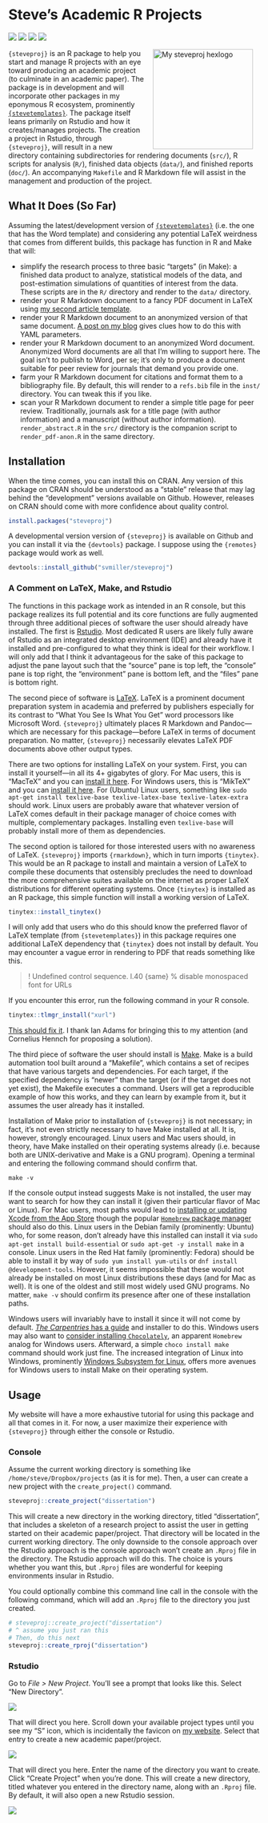 
# Steve’s Academic R Projects

[![](https://www.r-pkg.org/badges/version/steveproj?color=green)](https://cran.r-project.org/package=steveproj)
[![](http://cranlogs.r-pkg.org/badges/grand-total/steveproj?color=green)](https://cran.r-project.org/package=steveproj)
[![](http://cranlogs.r-pkg.org/badges/last-month/steveproj?color=green)](https://cran.r-project.org/package=steveproj)
[![](http://cranlogs.r-pkg.org/badges/last-week/steveproj?color=green)](https://cran.r-project.org/package=steveproj)

<img src="http://svmiller.com/images/steveproj-hexlogo.png" alt="My steveproj hexlogo" align="right" width="200" style="padding: 0 15px; float: right;"/>

`{steveproj}` is an R package to help you start and manage R projects
with an eye toward producing an academic project (to culminate in an
academic paper). The package is in development and will incorporate
other packages in my eponymous R ecosystem, prominently
[`{stevetemplates}`](https://github.com/svmiller/stevetemplates). The
package itself leans primarily on Rstudio and how it creates/manages
projects. The creation a project in Rstudio, through `{steveproj}`, will
result in a new directory containing subdirectories for rendering
documents (`src/`), R scripts for analysis (`R/`), finished data objects
(`data/`), and finished reports (`doc/`). An accompanying `Makefile` and
R Markdown file will assist in the management and production of the
project.

## What It Does (So Far)

Assuming the latest/development version of
[`{stevetemplates}`](https://github.com/svmiller/stevetemplates)
(i.e. the one that has the Word template) and considering any potential
LaTeX weirdness that comes from different builds, this package has
function in R and Make that will:

-   simplify the research process to three basic “targets” (in Make): a
    finished data product to analyze, statistical models of the data,
    and post-estimation simulations of quantities of interest from the
    data. These scripts are in the `R/` directory and render to the
    `data/` directory.
-   render your R Markdown document to a fancy PDF document in LaTeX
    using [my second article
    template](http://svmiller.com/blog/2020/09/another-rmarkdown-article-template/).
-   render your R Markdown document to an anonymized version of that
    same document. [A post on my
    blog](http://svmiller.com/blog/2021/03/handle-academic-projects-steveproj-make/)
    gives clues how to do this with YAML parameters.
-   render your R Markdown document to an anonymized Word document.
    Anonymized Word documents are all that I’m willing to support here.
    The goal isn’t to publish to Word, per se; it’s only to produce a
    document suitable for peer review for journals that demand you
    provide one.
-   farm your R Markdown document for citations and format them to a
    bibliography file. By default, this will render to a `refs.bib` file
    in the `inst/` directory. You can tweak this if you like.
-   scan your R Markdown document to render a simple title page for peer
    review. Traditionally, journals ask for a title page (with author
    information) and a manuscript (without author information).
    `render_abstract.R` in the `src/` directory is the companion script
    to `render_pdf-anon.R` in the same directory.

## Installation

When the time comes, you can install this on CRAN. Any version of this
package on CRAN should be understood as a “stable” release that may lag
behind the “development” versions available on Github. However, releases
on CRAN should come with more confidence about quality control.

``` r
install.packages("steveproj")
```

A developmental version version of `{steveproj}` is available on Github
and you can install it via the `{devtools}` package. I suppose using the
`{remotes}` package would work as well.

``` r
devtools::install_github("svmiller/steveproj")
```

### A Comment on LaTeX, Make, and Rstudio

The functions in this package work as intended in an R console, but this
package realizes its full potential and its core functions are fully
augmented through three additional pieces of software the user should
already have installed. The first is [Rstudio](https://www.rstudio.com).
Most dedicated R users are likely fully aware of Rstudio as an
integrated desktop environment (IDE) and already have it installed and
pre-configured to what they think is ideal for their workflow. I will
only add that I think it advantageous for the sake of this package to
adjust the pane layout such that the “source” pane is top left, the
“console” pane is top right, the “environment” pane is bottom left, and
the “files” pane is bottom right.

The second piece of software is [LaTeX](https://www.latex-project.org).
LaTeX is a prominent document preparation system in academia and
preferred by publishers especially for its contrast to “What You See Is
What You Get” word processors like Microsoft Word. `{steveproj}`
ultimately places R Markdown and Pandoc—which are necessary for this
package—before LaTeX in terms of document preparation. No matter,
`{steveproj}` necessarily elevates LaTeX PDF documents above other
output types.

There are two options for installing LaTeX on your system. First, you
can install it yourself—in all its 4+ gigabytes of glory. For Mac users,
this is “MacTeX” and you can [install it
here](http://www.tug.org/mactex/). For Windows users, this is “MikTeX”
and you can [install it here](https://miktex.org/). For (Ubuntu) Linux
users, something like
`sudo apt-get install texlive-base texlive-latex-base texlive-latex-extra`
should work. Linux users are probably aware that whatever version of
LaTeX comes default in their package manager of choice comes with
multiple, complementary packages. Installing even `texlive-base` will
probably install more of them as dependencies.

The second option is tailored for those interested users with no
awareness of LaTeX. `{steveproj}` imports `{rmarkdown}`, which in turn
imports `{tinytex}`. This would be an R package to install and maintain
a version of LaTeX to compile these documents that ostensibly precludes
the need to download the more comprehensive suites available on the
internet as proper LaTeX distributions for different operating systems.
Once `{tinytex}` is installed as an R package, this simple function will
install a working version of LaTeX.

``` r
tinytex::install_tinytex()
```

I will only add that users who do this should know the preferred flavor
of LaTeX template (from `{stevetemplates}`) in this package requires one
additional LaTeX dependency that `{tinytex}` does not install by
default. You may encounter a vague error in rendering to PDF that reads
something like this.

> ! Undefined control sequence. l.40 {same} % disable monospaced font
> for URLs

If you encounter this error, run the following command in your R
console.

``` r
tinytex::tlmgr_install("xurl")
```

[This should fix
it](https://github.com/svmiller/stevetemplates/issues/1). I thank Ian
Adams for bringing this to my attention (and Cornelius Hennch for
proposing a solution).

The third piece of software the user should install is
[Make](https://en.wikipedia.org/wiki/Make_(software)). Make is a build
automation tool built around a “Makefile”, which contains a set of
recipes that have various targets and dependencies. For each target, if
the specified dependency is “newer” than the target (or if the target
does not yet exist), the Makefile executes a command. Users will get a
reproducible example of how this works, and they can learn by example
from it, but it assumes the user already has it installed.

Installation of Make prior to installation of `{steveproj}` is not
necessary; in fact, it’s not even strictly necessary to have Make
installed at all. It is, however, strongly encouraged. Linux users and
Mac users should, in theory, have Make installed on their operating
systems already (i.e. because both are UNIX-derivative and Make is a GNU
program). Opening a terminal and entering the following command should
confirm that.

``` make
make -v
```

If the console output instead suggests Make is not installed, the user
may want to search for how they can install it (given their particular
flavor of Mac or Linux). For Mac users, most paths would lead to
[installing or updating Xcode from the App
Store](https://stackoverflow.com/questions/10265742/how-to-install-make-and-gcc-on-a-mac)
though the popular [`Homebrew` package manager](https://brew.sh) should
also do this. Linux users in the Debian family (prominently: Ubuntu)
who, for some reason, don’t already have this installed can install it
via `sudo apt-get install build-essential` or
`sudo apt-get -y install make` in a console. Linux users in the Red Hat
family (prominently: Fedora) should be able to install it by way of
`sudo yum install yum-utils` or `dnf install @development-tools`.
However, it seems impossible that these would not already be installed
on most Linux distributions these days (and for Mac as well). It is one
of the oldest and still most widely used GNU programs. No matter,
`make -v` should confirm its presence after one of these installation
paths.

Windows users will invariably have to install it since it will not come
by default. [*The Carpentries* has a
guide](https://swcarpentry.github.io/make-novice/setup) and installer to
do this. Windows users may also want to [consider installing
`Chocolately`](https://chocolatey.org), an apparent `Homebrew` analog
for Windows users. Afterward, a simple `choco install make` command
should work just fine. The increased integration of Linux into Windows,
prominently [Windows Subsystem for
Linux](https://docs.microsoft.com/en-us/windows/wsl/install-win10),
offers more avenues for Windows users to install Make on their operating
system.

## Usage

My website will have a more exhaustive tutorial for using this package
and all that comes in it. For now, a user maximize their experience with
`{steveproj}` through either the console or Rstudio.

### Console

Assume the current working directory is something like
`/home/steve/Dropbox/projects` (as it is for me). Then, a user can
create a new project with the `create_project()` command.

``` r
steveproj::create_project("dissertation")
```

This will create a new directory in the working directory, titled
“dissertation”, that includes a skeleton of a research project to assist
the user in getting started on their academic paper/project. That
directory will be located in the current working directory. The only
downside to the console approach over the Rstudio approach is the
console approach won’t create an `.Rproj` file in the directory. The
Rstudio approach will do this. The choice is yours whether you want
this, but `.Rproj` files are wonderful for keeping environments insular
in Rstudio.

You could optionally combine this command line call in the console with
the following command, which will add an `.Rproj` file to the directory
you just created.

``` r
# steveproj::create_project("dissertation")
# ^ assume you just ran this
# Then, do this next
steveproj::create_rproj("dissertation")
```

### Rstudio

Go to *File &gt; New Project*. You’ll see a prompt that looks like this.
Select “New Directory”.

![](http://svmiller.com/images/github-steveproj/steveproj-1.png)

That will direct you here. Scroll down your available project types
until you see my “S” icon, which is incidentally the favicon on [my
website](http://svmiller.com). Select that entry to create a new
academic paper/project.

![](http://svmiller.com/images/github-steveproj/steveproj-2.png)

That will direct you here. Enter the name of the directory you want to
create. Click “Create Project” when you’re done. This will create a new
directory, titled whatever you entered in the directory name, along with
an `.Rproj` file. By default, it will also open a new Rstudio session.

![](http://svmiller.com/images/github-steveproj/steveproj-3.png)
